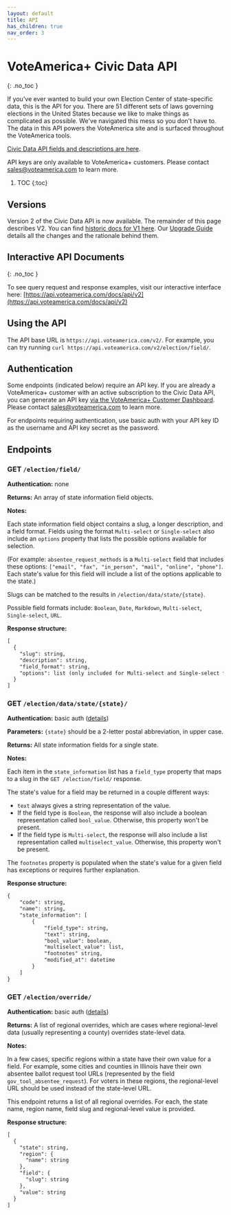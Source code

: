 ```yaml
---
layout: default
title: API
has_children: true
nav_order: 3
---
```


# VoteAmerica+ Civic Data API
{: .no_toc }

If you've ever wanted to build your own Election Center of state-specific data, this is the API for you. 
There are 51 different sets of laws governing elections in the United States 
because we like to make things as complicated as possible.  We've navigated this mess so you don't have to.  
The data in this API powers the VoteAmerica site and is surfaced throughout the VoteAmerica tools.

[Civic Data API fields and descriptions are here](https://www.voteamerica.com/civic-data-api/).

API keys are only available to VoteAmerica+ customers. 
Please contact [sales@voteamerica.com](mailto:sales@voteamerica.com) to learn more.

1. TOC
{:toc}

## Versions

Version 2 of the Civic Data API is now available. The remainder of this page describes V2. 
You can find [historic docs for V1 here](/api/v1). 
Our [Upgrade Guide](/api/upgrade_guide) details all the changes and the rationale behind them.

## Interactive API Documents
{: .no_toc }

To see query request and response examples, visit our interactive interface here: 
[https://api.voteamerica.com/docs/api/v2](https://api.voteamerica.com/docs/api/v2)

## Using the API

The API base URL is `https://api.voteamerica.com/v2/`. 
For example, you can try running `curl https://api.voteamerica.com/v2/election/field/`.

## Authentication

Some endpoints (indicated below) require an API key. If you are already a VoteAmerica+ customer with an active
subscription to the Civic Data API, you can generate an API key 
[via the VoteAmerica+ Customer Dashboard](https://secure.voteamerica.com/civic-data-api/). 
Please contact [sales@voteamerica.com](mailto:sales@voteamerica.com) to learn more.

For endpoints requiring authentication, use basic auth with your API key ID as the username 
and API key secret as the password.

## Endpoints

### GET `/election/field/`

**Authentication:** none

**Returns:** An array of state information field objects. 

**Notes:** 

Each state information field object contains a slug, a longer description, and a field format.
Fields using the format `Multi-select` or `Single-select` also include an `options` property that lists the
possible options available for selection. 

(For example: `absentee_request_methods` is a `Multi-select` field that includes
these options: `["email", "fax", "in_person", "mail", "online", "phone"]`. Each state's value for this field will
include a list of the options applicable to the state.)

Slugs can be matched to the results in `/election/data/state/{state}`.

Possible field formats include: `Boolean`, `Date`, `Markdown`, `Multi-select`, `Single-select`, `URL`.

**Response structure:**

```markdown
[
  {
    "slug": string,
    "description": string,
    "field_format": string,
    "options": list (only included for Multi-select and Single-select field formats)
  }
]
```

### GET `/election/data/state/{state}/`

**Authentication:** basic auth ([details](#authentication))

**Parameters:** `{state}` should be a 2-letter postal abbreviation, in upper case.

**Returns:** All state information fields for a single state.

**Notes:** 

Each item in the `state_information` list has a `field_type` property that maps to 
a slug in the `GET /election/field/` response.

The state's value for a field may be returned in a couple different ways:
* `text` always gives a string representation of the value.
* If the field type is `Boolean`, the response will also include a boolean representation called `bool_value`. 
Otherwise, this property won't be present.
* If the field type is `Multi-select`, the response will also include a list representation called 
`multiselect_value`. Otherwise, this property won't be present.

The `footnotes` property is populated when the state's value for a given field has exceptions or 
requires further explanation.

**Response structure:**

```markdown
{
    "code": string,
    "name": string,
    "state_information": [
        {
            "field_type": string,
            "text": string,
            "bool_value": boolean,
            "multiselect_value": list,
            "footnotes" string,
            "modified_at": datetime
        }
    ]
}
```

### GET `/election/override/`

**Authentication:** basic auth ([details](#authentication))

**Returns:** A list of regional overrides, which are cases where regional-level data (usually representing a county) 
overrides state-level data. 

**Notes:** 

In a few cases, specific regions within a state have their own value for a field. 
For example, some cities and counties in Illinois have their own absentee ballot request tool URLs
(represented by the field `gov_tool_absentee_request`). For voters in these regions, the regional-level URL should
be used instead of the state-level URL. 

This endpoint returns a list of all regional overrides. For each, the state name, region name, field slug
and regional-level value is provided.

**Response structure:**

```markdown
[
  {
    "state": string,
    "region": {
      "name": string
    },
    "field": {
      "slug": string
    },
    "value": string
  }
]
```
